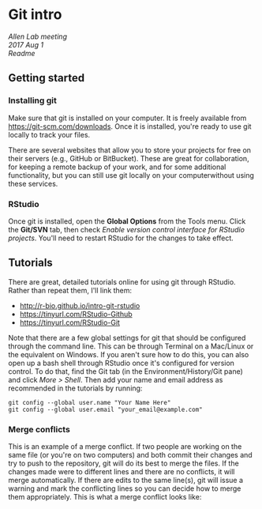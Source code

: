# Git intro  
*Allen Lab meeting*  
*2017 Aug 1*  
*Readme*  



## Getting started  
### Installing git  
Make sure that git is installed on your computer. 
It is freely available from https://git-scm.com/downloads. 
Once it is installed, you're ready to use git locally to track your files.  

There are several websites that allow you to store your projects for free on their servers (e.g., GitHub or BitBucket). 
These are great for collaboration, for keeping a remote backup of your work, and for some additional functionality, but you can still use git locally on your computerwithout using these services.  

### RStudio  
Once git is installed, open the **Global Options** from the Tools menu. 
Click the **Git/SVN** tab, then check *Enable version control interface for RStudio projects*. 
You'll need to restart RStudio for the changes to take effect. 




## Tutorials  
There are great, detailed tutorials online for using git through RStudio. 
Rather than repeat them, I'll link them:  

+ http://r-bio.github.io/intro-git-rstudio  
+ https://tinyurl.com/RStudio-Github  
+ https://tinyurl.com/RStudio-Git  

Note that there are a few global settings for git that should be configured through the command line. 
This can be through Terminal on a Mac/Linux or the equivalent on Windows. 
If you aren't sure how to do this, you can also open up a bash shell through RStudio once it's configured for version control. 
To do that, find the Git tab (in the Environment/History/Git pane) and click *More > Shell*. 
Then add your name and email address as recommended in the tutorials by running:

```
git config --global user.name "Your Name Here"  
git config --global user.email "your_email@example.com"  
```

### Merge conflicts
This is an example of a merge conflict. If two people are working on the same file (or you're on two computers) and both commit their changes and try to push to the repository, git will do its best to merge the files. 
If the changes made were to different lines and there are no conflicts, it will merge automatically. 
If there are edits to the same line(s), git will issue a warning and mark the conflicting lines so you can decide how to merge them appropriately. 
This is what a merge conflict looks like: 
